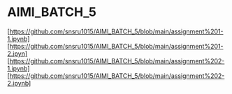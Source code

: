 # AIMl_BATCH_5
[https://github.com/snsru1015/AIMl_BATCH_5/blob/main/assignment%201-1.ipynb]
[https://github.com/snsru1015/AIMl_BATCH_5/blob/main/assignment%201-2.ipyn]
[https://github.com/snsru1015/AIMl_BATCH_5/blob/main/assignment%202-1.ipynb]
[https://github.com/snsru1015/AIMl_BATCH_5/blob/main/assignment%202-2.ipynb]
